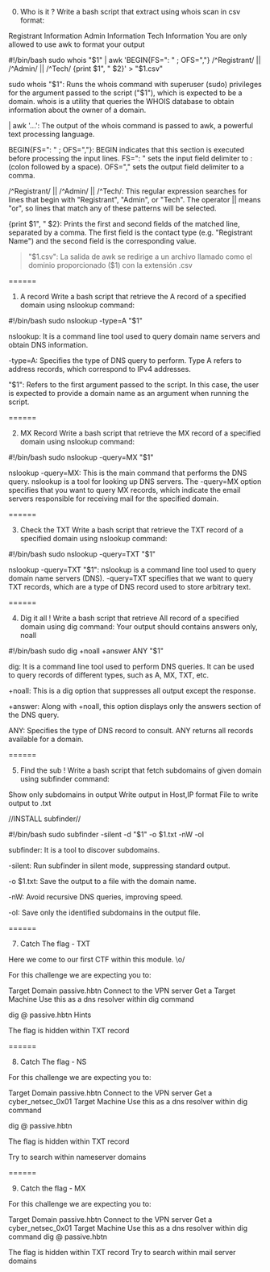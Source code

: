 0. Who is it ?
Write a bash script that extract using whois scan in csv format:

Registrant Information
Admin Information
Tech Information
You are only allowed to use awk to format your output

#!/bin/bash
sudo whois "$1" | awk 'BEGIN{FS=": " ; OFS=","} /^Registrant/ || /^Admin/ || /^Tech/ {print $1", " $2}' > "$1.csv"

sudo whois "$1":
Runs the whois command with superuser (sudo) privileges for the argument passed to the script ("$1"), which is expected to be a domain. 
whois is a utility that queries the WHOIS database to obtain information about the owner of a domain.


| awk '...':
The output of the whois command is passed to awk, a powerful text processing language.


BEGIN{FS=": " ; OFS=","}:
BEGIN indicates that this section is executed before processing the input lines.
FS=": " sets the input field delimiter to : (colon followed by a space).
OFS="," sets the output field delimiter to a comma.

/^Registrant/ || /^Admin/ || /^Tech/:
This regular expression searches for lines that begin with "Registrant", "Admin", or "Tech". The operator || means "or", 
so lines that match any of these patterns will be selected.


{print $1", " $2}:
Prints the first and second fields of the matched line, separated by a comma. The first field is the contact type 
(e.g. "Registrant Name") and the second field is the corresponding value.

> "$1.csv":
La salida de awk se redirige a un archivo llamado como el dominio proporcionado ($1) con la extensión .csv

======

1. A record
Write a bash script that retrieve the A record of a specified domain using nslookup command:

#!/bin/bash
sudo nslookup -type=A "$1"

nslookup:
It is a command line tool used to query domain name servers and obtain DNS information.

-type=A: 
Specifies the type of DNS query to perform. Type A refers to address records, which correspond to IPv4 addresses.


"$1":
Refers to the first argument passed to the script. In this case, the user is expected to provide a domain name as an argument when running the script.

======

2. MX Record
Write a bash script that retrieve the MX record of a specified domain using nslookup command:

#!/bin/bash
sudo nslookup -query=MX "$1"


nslookup -query=MX:
This is the main command that performs the DNS query. nslookup is a tool for looking up DNS servers. The -query=MX option specifies that you want to query MX records, which indicate the email servers responsible for receiving mail for the specified domain.

======

3. Check the TXT
Write a bash script that retrieve the TXT record of a specified domain using nslookup command:

#!/bin/bash
sudo nslookup -query=TXT "$1"


nslookup -query=TXT "$1":
nslookup is a command line tool used to query domain name servers (DNS).
-query=TXT specifies that we want to query TXT records, which are a type of DNS record used to store arbitrary text.

======

4. Dig it all !
Write a bash script that retrieve All record of a specified domain using dig command:
Your output should contains answers only, noall

#!/bin/bash
sudo dig +noall +answer ANY "$1"

dig:
It is a command line tool used to perform DNS queries. It can be used to query records of different types, such as A, MX, TXT, etc.

+noall:
This is a dig option that suppresses all output except the response.

+answer:
Along with +noall, this option displays only the answers section of the DNS query.

ANY:
Specifies the type of DNS record to consult. ANY returns all records available for a domain.

======

5. Find the sub !
Write a bash script that fetch subdomains of given domain using subfinder command:

Show only subdomains in output
Write output in Host,IP format
File to write output to <domain>.txt

//INSTALL subfinder//

#!/bin/bash
sudo subfinder -silent -d "$1" -o $1.txt -nW -oI

subfinder:
It is a tool to discover subdomains.

-silent:
Run subfinder in silent mode, suppressing standard output.

-o $1.txt:
Save the output to a file with the domain name.

-nW:
Avoid recursive DNS queries, improving speed.

-oI:
Save only the identified subdomains in the output file.

======

7. Catch The flag - TXT

Here we come to our first CTF within this module. \o/

For this challenge we are expecting you to:

Target Domain passive.hbtn
Connect to the VPN server
Get a Target Machine
Use this <target IP> as a dns resolver within dig command

dig @<target IP> passive.hbtn
Hints

The flag is hidden within TXT record

======

8. Catch The flag - NS

For this challenge we are expecting you to:

Target Domain passive.hbtn
Connect to the VPN server
Get a cyber_netsec_0x01 Target Machine
Use this <target IP> as a dns resolver within dig command

dig @<target IP> passive.hbtn

The flag is hidden within TXT record

Try to search within nameserver domains

======

9. Catch the flag - MX

For this challenge we are expecting you to:

Target Domain passive.hbtn
Connect to the VPN server
Get a cyber_netsec_0x01 Target Machine
Use this <target IP> as a dns resolver within dig command
dig @<target IP> passive.hbtn

The flag is hidden within TXT record
Try to search within mail server domains
